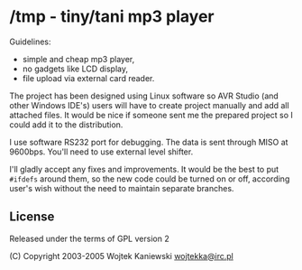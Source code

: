 /tmp - tiny/tani mp3 player
===========================

Guidelines:
- simple and cheap mp3 player,
- no gadgets like LCD display,
- file upload via external card reader.

The project has been designed using Linux software so AVR Studio (and
other Windows IDE's) users will have to create project manually and add
all attached files. It would be nice if someone sent me the prepared
project so I could add it to the distribution.

I use software RS232 port for debugging. The data is sent through MISO
at 9600bps. You'll need to use external level shifter.

I'll gladly accept any fixes and improvements. It would be the best to
put `#ifdefs` around them, so the new code could be turned on or off,
according user's wish without the need to maintain separate branches.

License
-------

Released under the terms of GPL version 2

(C) Copyright 2003-2005 Wojtek Kaniewski <wojtekka@irc.pl>

